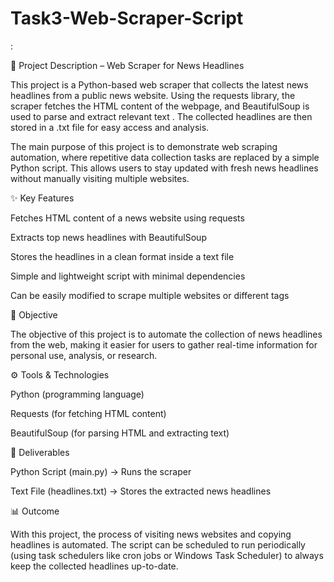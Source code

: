 # Task3-Web-Scraper-Script
:

📖 Project Description – Web Scraper for News Headlines

This project is a Python-based web scraper that collects the latest news headlines from a public news website. Using the requests library, the scraper fetches the HTML content of the webpage, and BeautifulSoup is used to parse and extract relevant text . The collected headlines are then stored in a .txt file for easy access and analysis.

The main purpose of this project is to demonstrate web scraping automation, where repetitive data collection tasks are replaced by a simple Python script. This allows users to stay updated with fresh news headlines without manually visiting multiple websites.

✨ Key Features

Fetches HTML content of a news website using requests

Extracts top news headlines with BeautifulSoup

Stores the headlines in a clean format inside a text file

Simple and lightweight script with minimal dependencies

Can be easily modified to scrape multiple websites or different tags

🎯 Objective

The objective of this project is to automate the collection of news headlines from the web, making it easier for users to gather real-time information for personal use, analysis, or research.

⚙️ Tools & Technologies

Python (programming language)

Requests (for fetching HTML content)

BeautifulSoup (for parsing HTML and extracting text)

📂 Deliverables

Python Script (main.py) → Runs the scraper

Text File (headlines.txt) → Stores the extracted news headlines

📊 Outcome

With this project, the process of visiting news websites and copying headlines is automated. The script can be scheduled to run periodically (using task schedulers like cron jobs or Windows Task Scheduler) to always keep the collected headlines up-to-date.
